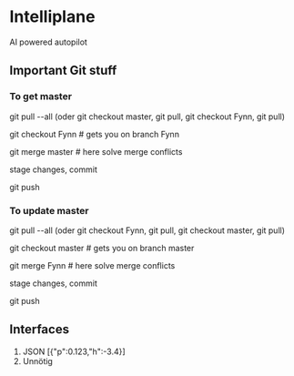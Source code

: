 # Intelliplane
AI powered autopilot 

## Important Git stuff

### To get master
git pull --all (oder git checkout master, git pull, git checkout Fynn, git pull)

git checkout Fynn      # gets you on branch Fynn

git merge master   # here solve merge conflicts

stage changes, commit

git push

### To update master
git pull --all (oder git checkout Fynn, git pull, git checkout master, git pull)

git checkout master      # gets you on branch master

git merge Fynn  # here solve merge conflicts

stage changes, commit

git push

## Interfaces
1. JSON [{"p":0.123,"h":-3.4}]
2. Unnötig
